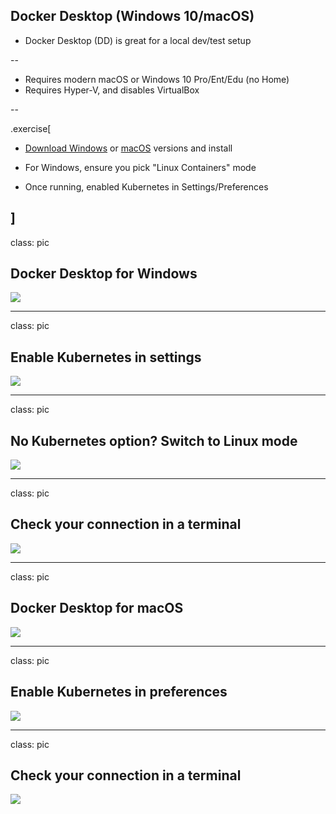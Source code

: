 ## Docker Desktop (Windows 10/macOS)

- Docker Desktop (DD) is great for a local dev/test setup

--

- Requires modern macOS or Windows 10 Pro/Ent/Edu (no Home)
- Requires Hyper-V, and disables VirtualBox

--

.exercise[

- [Download Windows](https://download.docker.com/win/stable/Docker%20Desktop%20Installer.exe)
or [macOS](https://download.docker.com/mac/stable/Docker.dmg) versions and install

- For Windows, ensure you pick "Linux Containers" mode

- Once running, enabled Kubernetes in Settings/Preferences

]
---

class: pic

## Docker Desktop for Windows

![](k8smastery/windows-settings.png)

---

class: pic

## Enable Kubernetes in settings

![](k8smastery/windows-enable-k8s.png)

---

class: pic

## No Kubernetes option? Switch to Linux mode

![](k8smastery/windows-switch-linuxcontainers.png)

---

class: pic

## Check your connection in a terminal

![](k8smastery/powershell-kubectl.png)

---

class: pic

## Docker Desktop for macOS

![](k8smastery/macos-preferences.png)

---

class: pic

## Enable Kubernetes in preferences

![](k8smastery/macos-enable-k8s.png)

---

class: pic

## Check your connection in a terminal

![](k8smastery/terminal-kubectl.png)